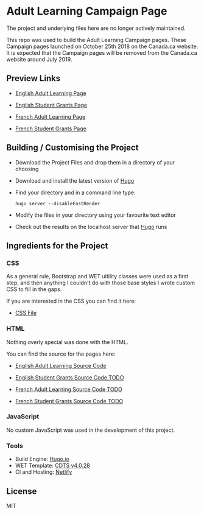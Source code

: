 # Adult Learning Campaign Page

The project and underlying files here are no longer actively maintained.

This repo was used to build the Adult Learning Campaign pages. These Campaign pages launched on October 25th 2018 on the Canada.ca website. It is expected that the Campaign pages will be removed from the Canada.ca website around July 2019. 

## Preview Links 

* [English Adult Learning Page](https://canada-ca-adult-campaign.netlify.com/en/)
* [English Student Grants Page](https://canada-ca-adult-campaign.netlify.com/en/student-grant/)

* [French Adult Learning Page](https://canada-ca-adult-campaign.netlify.com/fr/)
* [French Student Grants Page](https://canada-ca-adult-campaign.netlify.com/fr/bourse-etudiant/)

## Building / Customising the Project 

* Download the Project Files and drop them in a directory of your choosing
* Download and install the latest version of [Hugo](https://gohugo.io/)
* Find your directory and in a command line type:

  `hugo server --disableFastRender`

* Modify the files in your directory using your favourite text editor 
* Check out the results on the localhost server that [Hugo](https://gohugo.io/) runs

## Ingredients for the Project 

### CSS

As a general rule, Bootstrap and WET ultility classes were used as a first step, and then anything I couldn't do with those base styles I wrote custom CSS to fill in the gaps.  

If you are interested in the CSS you can find it here: 

* [CSS File](https://github.com/neilmispelaar/canada-ca-adult-campaign-page/blob/master/static/css/adult-campaign.css) 

### HTML 

Nothing overly special was done with the HTML. 

You can find the source for the pages here: 

* [English Adult Learning Source Code](https://github.com/neilmispelaar/canada-ca-adult-campaign-page/blob/master/content/en/_index.html)
* [English Student Grants Source Code TODO](https://github.com/neilmispelaar/canada-ca-adult-campaign-page/blob/master/content/en/student-grant/_index.html)

* [French Adult Learning Source Code TODO](https://github.com/neilmispelaar/canada-ca-adult-campaign-page/blob/master/content/fr/_index.html)
* [French Student Grants Source Code TODO](https://github.com/neilmispelaar/canada-ca-adult-campaign-page/blob/master/content/fr/bourse-etudiant/_index.html)

### JavaScript

No custom JavaScript was used in the development of this project. 

### Tools 

* Build Engine: [Hugo.io](https://gohugo.io/)
* WET Template: [CDTS v4.0.28](https://ssl-templates.services.gc.ca/app/cls/wet/gcweb/v4_0_28/)
* CI and Hosting: [Netlify](https://www.netlify.com/)

## License

MIT
